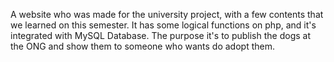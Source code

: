 A website who was made for the university project, with a few contents that we learned on this semester.
It has some logical functions on php, and it's integrated with MySQL Database.
The purpose it's to publish the dogs at the ONG and show them to someone who wants do adopt them.
